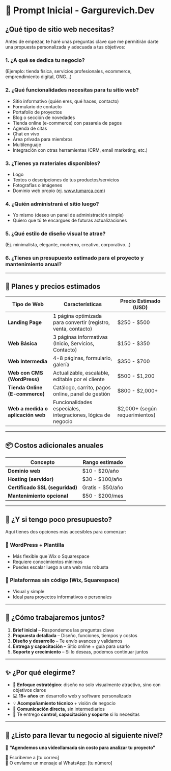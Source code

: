 # 🧩 Prompt Inicial - Gargurevich.Dev

## ¿Qué tipo de sitio web necesitas?

Antes de empezar, te haré unas preguntas clave que me permitirán darte una propuesta personalizada y adecuada a tus objetivos:

### 1. ¿A qué se dedica tu negocio?
(Ejemplo: tienda física, servicios profesionales, ecommerce, emprendimiento digital, ONG…)

### 2. ¿Qué funcionalidades necesitas para tu sitio web?

- Sitio informativo (quién eres, qué haces, contacto)
- Formulario de contacto
- Portafolio de proyectos
- Blog o sección de novedades
- Tienda online (e-commerce) con pasarela de pagos
- Agenda de citas
- Chat en vivo
- Área privada para miembros
- Multilenguaje
- Integración con otras herramientas (CRM, email marketing, etc.)

### 3. ¿Tienes ya materiales disponibles?

- Logo
- Textos o descripciones de tus productos/servicios
- Fotografías o imágenes
- Dominio web propio (ej. www.tumarca.com)

### 4. ¿Quién administrará el sitio luego?

- Yo mismo (deseo un panel de administración simple)
- Quiero que tú te encargues de futuras actualizaciones

### 5. ¿Qué estilo de diseño visual te atrae?
(Ej. minimalista, elegante, moderno, creativo, corporativo…)

### 6. ¿Tienes un presupuesto estimado para el proyecto y mantenimiento anual?

---

## 💼 Planes y precios estimados

| Tipo de Web | Características | Precio Estimado (USD) |
|-------------|----------------|----------------------|
| **Landing Page** | 1 página optimizada para convertir (registro, venta, contacto) | $250 - $500 |
| **Web Básica** | 3 páginas informativas (Inicio, Servicios, Contacto) | $150 - $350 |
| **Web Intermedia** | 4-8 páginas, formulario, galería | $350 - $700 |
| **Web con CMS (WordPress)** | Actualizable, escalable, editable por el cliente | $500 - $1,200 |
| **Tienda Online (E-commerce)** | Catálogo, carrito, pagos online, panel de gestión | $800 - $2,000+ |
| **Web a medida o aplicación web** | Funcionalidades especiales, integraciones, lógica de negocio | $2,000+ (según requerimientos) |

---

## 📦 Costos adicionales anuales

| Concepto | Rango estimado |
|----------|----------------|
| **Dominio web** | $10 - $20/año |
| **Hosting (servidor)** | $30 - $100/año |
| **Certificado SSL (seguridad)** | Gratis - $50/año |
| **Mantenimiento opcional** | $50 - $200/mes |

---

## 🧠 ¿Y si tengo poco presupuesto?

Aquí tienes dos opciones más accesibles para comenzar:

### 🔹 WordPress + Plantilla
- Más flexible que Wix o Squarespace
- Requiere conocimientos mínimos
- Puedes escalar luego a una web más robusta

### 🔹 Plataformas sin código (Wix, Squarespace)
- Visual y simple
- Ideal para proyectos informativos o personales

---

## 📌 ¿Cómo trabajaremos juntos?

1. **Brief inicial** – Respondemos las preguntas clave
2. **Propuesta detallada** – Diseño, funciones, tiempos y costos
3. **Diseño y desarrollo** – Te envío avances y validamos
4. **Entrega y capacitación** – Sitio online + guía para usarlo
5. **Soporte y crecimiento** – Si lo deseas, podemos continuar juntos

---

## ✨ ¿Por qué elegirme?

- 🎯 **Enfoque estratégico**: diseño no solo visualmente atractivo, sino con objetivos claros
- 💻 **15+ años** en desarrollo web y software personalizado
- 💡 **Acompañamiento técnico** + visión de negocio
- 🤝 **Comunicación directa**, sin intermediarios
- 🧰 Te entrego **control, capacitación y soporte** si lo necesitas

---

## 📆 ¿Listo para llevar tu negocio al siguiente nivel?

💬 **"Agendemos una videollamada sin costo para analizar tu proyecto"**

📧 Escríbeme a [tu correo]  
📱 O envíame un mensaje al WhatsApp: [tu número]

